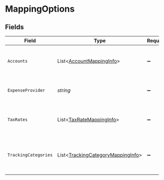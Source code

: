 # MappingOptions


## Fields

| Field                                                                                   | Type                                                                                    | Required                                                                                | Description                                                                             | Example                                                                                 |
| --------------------------------------------------------------------------------------- | --------------------------------------------------------------------------------------- | --------------------------------------------------------------------------------------- | --------------------------------------------------------------------------------------- | --------------------------------------------------------------------------------------- |
| `Accounts`                                                                              | List<[AccountMappingInfo](../../Models/Shared/AccountMappingInfo.md)>                   | :heavy_minus_sign:                                                                      | Array of available accounts for mapping.                                                |                                                                                         |
| `ExpenseProvider`                                                                       | *string*                                                                                | :heavy_minus_sign:                                                                      | Name of the expense integration.                                                        | Partner Expense                                                                         |
| `TaxRates`                                                                              | List<[TaxRateMappingInfo](../../Models/Shared/TaxRateMappingInfo.md)>                   | :heavy_minus_sign:                                                                      | Array of available tax rates for mapping.                                               |                                                                                         |
| `TrackingCategories`                                                                    | List<[TrackingCategoryMappingInfo](../../Models/Shared/TrackingCategoryMappingInfo.md)> | :heavy_minus_sign:                                                                      | Array of available tracking categories for mapping.                                     |                                                                                         |